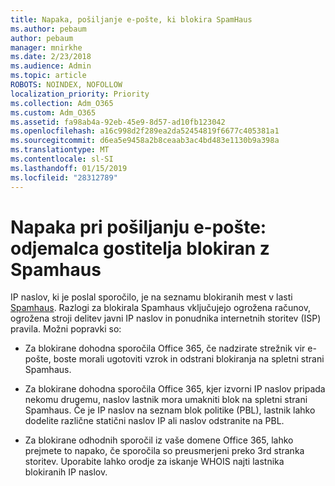 ```yaml
---
title: Napaka, pošiljanje e-pošte, ki blokira SpamHaus
ms.author: pebaum
author: pebaum
manager: mnirkhe
ms.date: 2/23/2018
ms.audience: Admin
ms.topic: article
ROBOTS: NOINDEX, NOFOLLOW
localization_priority: Priority
ms.collection: Adm_O365
ms.custom: Adm_O365
ms.assetid: fa98ab4a-92eb-45e9-8d57-ad10fb123042
ms.openlocfilehash: a16c998d2f289ea2da52454819f6677c405381a1
ms.sourcegitcommit: d6ea5e9458a2b8ceaab3ac4bd483e1130b9a398a
ms.translationtype: MT
ms.contentlocale: sl-SI
ms.lasthandoff: 01/15/2019
ms.locfileid: "28312789"
---
```

# <a name="error-sending-email-client-host-blocked-using-spamhaus"></a>Napaka pri pošiljanju e-pošte: odjemalca gostitelja blokiran z Spamhaus

IP naslov, ki je poslal sporočilo, je na seznamu blokiranih mest v lasti [Spamhaus](https://go.microsoft.com/fwlink/p/?linkid=123245). Razlogi za blokirala Spamhaus vključujejo ogrožena računov, ogrožena stroji delitev javni IP naslov in ponudnika internetnih storitev (ISP) pravila. Možni popravki so:
  
- Za blokirane dohodna sporočila Office 365, če nadzirate strežnik vir e-pošte, boste morali ugotoviti vzrok in odstrani blokiranja na spletni strani Spamhaus.
    
- Za blokirane dohodna sporočila Office 365, kjer izvorni IP naslov pripada nekomu drugemu, naslov lastnik mora umakniti blok na spletni strani Spamhaus. Če je IP naslov na seznam blok politike (PBL), lastnik lahko dodelite različne statični naslov IP ali naslov odstranite na PBL.
    
- Za blokirane odhodnih sporočil iz vaše domene Office 365, lahko prejmete to napako, če sporočila so preusmerjeni preko 3rd stranka storitev. Uporabite lahko orodje za iskanje WHOIS najti lastnika blokiranih IP naslov.
    

